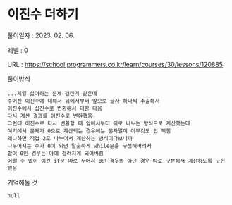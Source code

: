 # 이진수 더하기
풀이일자 : 2023. 02. 06.  
    
레벨 : 0   

URL : https://school.programmers.co.kr/learn/courses/30/lessons/120885  
    
풀이방식    

    ...제일 싫어하는 문제 걸린거 같은데
    주어진 이진수에 대해서 뒤에서부터 앞으로 글자 하나씩 추출해서
    이진수에서 십진수로 변환해서 더한 다음
    다시 계산 결과를 이진수로 변환했음
    그런데 이진수로 다시 변환할 때 앞에서부터 뒤로 나누는 방식으로 계산했는데
    여기에서 문제가 0으로 계산되는 경우에는 문자열이 아무것도 안 찍힘
    왜냐하면 직접 2로 나누어서 계산하는 방식이다보니까
    나누어지는 수가 0이 되면 탈출하게 while문을 구성해버려서
    합이 0인 경우는 아예 걸러지게 되어버림
    어쩔 수 없이 이건 if문 따로 두어서 0인 경우와 아닌 경우 따로 구분해서 계산하도록 구현했음

기억해둘 것  
    
    null
